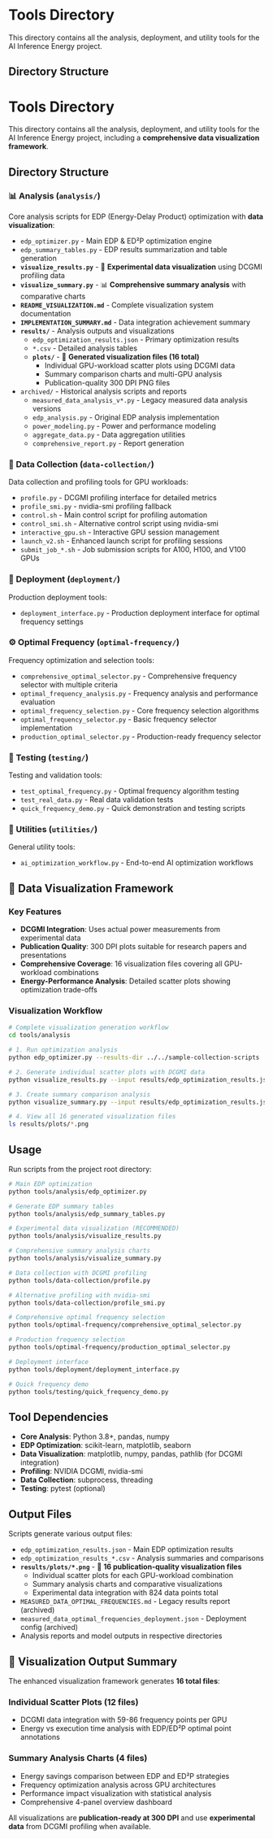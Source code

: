 # Tools Directory

This directory contains all the analysis, deployment, and utility tools for the AI Inference Energy project.

## Directory Structure

# Tools Directory

This directory contains all the analysis, deployment, and utility tools for the AI Inference Energy project, including a **comprehensive data visualization framework**.

## Directory Structure

### 📊 Analysis (`analysis/`)
Core analysis scripts for EDP (Energy-Delay Product) optimization with **data visualization**:
- `edp_optimizer.py` - Main EDP & ED²P optimization engine
- `edp_summary_tables.py` - EDP results summarization and table generation
- **`visualize_results.py`** - 🎨 **Experimental data visualization** using DCGMI profiling data
- **`visualize_summary.py`** - 📊 **Comprehensive summary analysis** with comparative charts
- **`README_VISUALIZATION.md`** - Complete visualization system documentation
- **`IMPLEMENTATION_SUMMARY.md`** - Data integration achievement summary
- **`results/`** - Analysis outputs and visualizations
  - `edp_optimization_results.json` - Primary optimization results
  - `*.csv` - Detailed analysis tables
  - **`plots/`** - 🎨 **Generated visualization files (16 total)**
    - Individual GPU-workload scatter plots using DCGMI data
    - Summary comparison charts and multi-GPU analysis
    - Publication-quality 300 DPI PNG files
- `archived/` - Historical analysis scripts and reports
  - `measured_data_analysis_v*.py` - Legacy measured data analysis versions
  - `edp_analysis.py` - Original EDP analysis implementation
  - `power_modeling.py` - Power and performance modeling
  - `aggregate_data.py` - Data aggregation utilities
  - `comprehensive_report.py` - Report generation

### 📡 Data Collection (`data-collection/`)
Data collection and profiling tools for GPU workloads:
- `profile.py` - DCGMI profiling interface for detailed metrics
- `profile_smi.py` - nvidia-smi profiling fallback
- `control.sh` - Main control script for profiling automation
- `control_smi.sh` - Alternative control script using nvidia-smi
- `interactive_gpu.sh` - Interactive GPU session management
- `launch_v2.sh` - Enhanced launch script for profiling sessions
- `submit_job_*.sh` - Job submission scripts for A100, H100, and V100 GPUs

### 🚀 Deployment (`deployment/`)
Production deployment tools:
- `deployment_interface.py` - Production deployment interface for optimal frequency settings

### ⚙️ Optimal Frequency (`optimal-frequency/`)
Frequency optimization and selection tools:
- `comprehensive_optimal_selector.py` - Comprehensive frequency selector with multiple criteria
- `optimal_frequency_analysis.py` - Frequency analysis and performance evaluation
- `optimal_frequency_selection.py` - Core frequency selection algorithms
- `optimal_frequency_selector.py` - Basic frequency selector implementation
- `production_optimal_selector.py` - Production-ready frequency selector

### 🧪 Testing (`testing/`)
Testing and validation tools:
- `test_optimal_frequency.py` - Optimal frequency algorithm testing
- `test_real_data.py` - Real data validation tests
- `quick_frequency_demo.py` - Quick demonstration and testing scripts

### 🔧 Utilities (`utilities/`)
General utility tools:
- `ai_optimization_workflow.py` - End-to-end AI optimization workflows

## 🎨 Data Visualization Framework

### Key Features
- **DCGMI Integration**: Uses actual power measurements from experimental data
- **Publication Quality**: 300 DPI plots suitable for research papers and presentations  
- **Comprehensive Coverage**: 16 visualization files covering all GPU-workload combinations
- **Energy-Performance Analysis**: Detailed scatter plots showing optimization trade-offs

### Visualization Workflow
```bash
# Complete visualization generation workflow
cd tools/analysis

# 1. Run optimization analysis
python edp_optimizer.py --results-dir ../../sample-collection-scripts

# 2. Generate individual scatter plots with DCGMI data
python visualize_results.py --input results/edp_optimization_results.json --output-dir results/plots

# 3. Create summary comparison analysis
python visualize_summary.py --input results/edp_optimization_results.json --output-dir results/plots

# 4. View all 16 generated visualization files
ls results/plots/*.png
```

## Usage

Run scripts from the project root directory:

```bash
# Main EDP optimization
python tools/analysis/edp_optimizer.py

# Generate EDP summary tables
python tools/analysis/edp_summary_tables.py

# Experimental data visualization (RECOMMENDED)
python tools/analysis/visualize_results.py

# Comprehensive summary analysis charts
python tools/analysis/visualize_summary.py

# Data collection with DCGMI profiling
python tools/data-collection/profile.py

# Alternative profiling with nvidia-smi
python tools/data-collection/profile_smi.py

# Comprehensive optimal frequency selection
python tools/optimal-frequency/comprehensive_optimal_selector.py

# Production frequency selection
python tools/optimal-frequency/production_optimal_selector.py

# Deployment interface
python tools/deployment/deployment_interface.py

# Quick frequency demo
python tools/testing/quick_frequency_demo.py
```

## Tool Dependencies

- **Core Analysis**: Python 3.8+, pandas, numpy
- **EDP Optimization**: scikit-learn, matplotlib, seaborn
- **Data Visualization**: matplotlib, numpy, pandas, pathlib (for DCGMI integration)
- **Profiling**: NVIDIA DCGMI, nvidia-smi
- **Data Collection**: subprocess, threading
- **Testing**: pytest (optional)

## Output Files

Scripts generate various output files:
- `edp_optimization_results.json` - Main EDP optimization results
- `edp_optimization_results_*.csv` - Analysis summaries and comparisons
- **`results/plots/*.png`** - 🎨 **16 publication-quality visualization files**
  - Individual scatter plots for each GPU-workload combination
  - Summary analysis charts and comparative visualizations
  - Experimental data integration with 824 data points total
- `MEASURED_DATA_OPTIMAL_FREQUENCIES.md` - Legacy results report (archived)
- `measured_data_optimal_frequencies_deployment.json` - Deployment config (archived)
- Analysis reports and model outputs in respective directories

## 🎯 Visualization Output Summary

The enhanced visualization framework generates **16 total files**:

### Individual Scatter Plots (12 files)
- DCGMI data integration with 59-86 frequency points per GPU
- Energy vs execution time analysis with EDP/ED²P optimal point annotations

### Summary Analysis Charts (4 files)  
- Energy savings comparison between EDP and ED²P strategies
- Frequency optimization analysis across GPU architectures
- Performance impact visualization with statistical analysis
- Comprehensive 4-panel overview dashboard

All visualizations are **publication-ready at 300 DPI** and use **experimental data** from DCGMI profiling when available.
